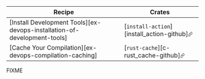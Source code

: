 | Recipe | Crates |
|--------|--------|
| [Install Development Tools][ex-devops-installation-of-development-tools] | [`install-action`][install_action-github]⮳ |
| [Cache Your Compilation][ex-devops-compilation-caching] | [`rust-cache`][c-rust_cache-github]⮳ |

<div class="hidden">
FIXME
</div>
